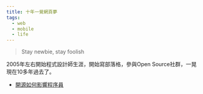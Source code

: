```yaml
---
title: 十年一覺網頁夢
tags:
  - web
  - mobile
  - life
---
```


> Stay newbie, stay foolish

2005年左右開始程式設計師生涯，開始寫部落格，參與Open Source社群，一晃現在10多年過去了。


* [開源如何影響程序員](http://36kr.com/p/5063353.html)

